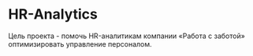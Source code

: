 # HR-Analytics
Цель проекта - помочь HR-аналитикам компании «Работа с заботой» оптимизировать управление персоналом.
